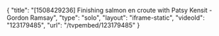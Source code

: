{
    "title": "[1508429236] Finishing salmon en croute with Patsy Kensit - Gordon Ramsay",
    "type": "solo",
    "layout": "iframe-static",
    "videoId": "123179485",
    "url": "\/tvpembed\/123179485"
}